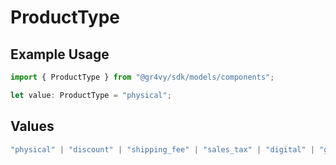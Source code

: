 # ProductType

## Example Usage

```typescript
import { ProductType } from "@gr4vy/sdk/models/components";

let value: ProductType = "physical";
```

## Values

```typescript
"physical" | "discount" | "shipping_fee" | "sales_tax" | "digital" | "gift_card" | "store_credit" | "surcharge"
```